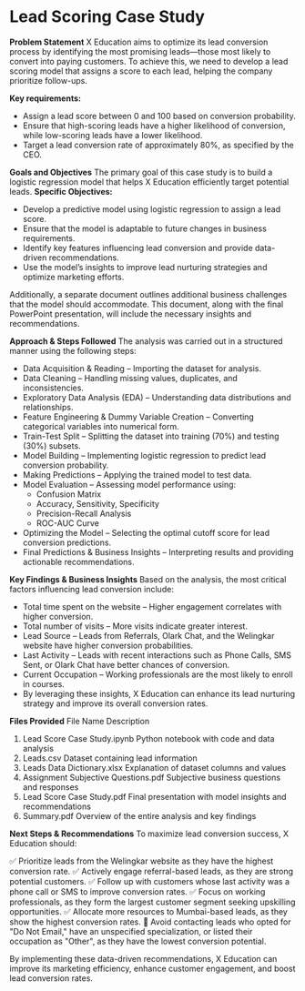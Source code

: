 # Lead Scoring Case Study
**Problem Statement**
X Education aims to optimize its lead conversion process by identifying the most promising leads—those most likely to convert into paying customers.
To achieve this, we need to develop a lead scoring model that assigns a score to each lead, helping the company prioritize follow-ups.

**Key requirements:**
- Assign a lead score between 0 and 100 based on conversion probability.
- Ensure that high-scoring leads have a higher likelihood of conversion, while low-scoring leads have a lower likelihood.
- Target a lead conversion rate of approximately 80%, as specified by the CEO.

**Goals and Objectives**
The primary goal of this case study is to build a logistic regression model that helps X Education efficiently target potential leads.
**Specific Objectives:**
- Develop a predictive model using logistic regression to assign a lead score.
- Ensure that the model is adaptable to future changes in business requirements.
- Identify key features influencing lead conversion and provide data-driven recommendations.
- Use the model’s insights to improve lead nurturing strategies and optimize marketing efforts.

Additionally, a separate document outlines additional business challenges that the model should accommodate. This document, along with the final PowerPoint presentation, will include the necessary insights and recommendations.

**Approach & Steps Followed**
The analysis was carried out in a structured manner using the following steps:
- Data Acquisition & Reading – Importing the dataset for analysis.
- Data Cleaning – Handling missing values, duplicates, and inconsistencies.
- Exploratory Data Analysis (EDA) – Understanding data distributions and relationships.
- Feature Engineering & Dummy Variable Creation – Converting categorical variables into numerical form.
- Train-Test Split – Splitting the dataset into training (70%) and testing (30%) subsets.
- Model Building – Implementing logistic regression to predict lead conversion probability.
- Making Predictions – Applying the trained model to test data.
- Model Evaluation – Assessing model performance using:
    - Confusion Matrix
    - Accuracy, Sensitivity, Specificity
    - Precision-Recall Analysis
    - ROC-AUC Curve
- Optimizing the Model – Selecting the optimal cutoff score for lead conversion predictions.
- Final Predictions & Business Insights – Interpreting results and providing actionable recommendations.

**Key Findings & Business Insights**
Based on the analysis, the most critical factors influencing lead conversion include:
- Total time spent on the website – Higher engagement correlates with higher conversion.
- Total number of visits – More visits indicate greater interest.
- Lead Source – Leads from Referrals, Olark Chat, and the Welingkar website have higher conversion probabilities.
- Last Activity – Leads with recent interactions such as Phone Calls, SMS Sent, or Olark Chat have better chances of conversion.
- Current Occupation – Working professionals are the most likely to enroll in courses.
- By leveraging these insights, X Education can enhance its lead nurturing strategy and improve its overall conversion rates.

**Files Provided**
  File Name	                                           Description
1. Lead Score Case Study.ipynb	                       Python notebook with code and data analysis
2. Leads.csv	Dataset                                  containing lead information
3. Leads Data Dictionary.xlsx	                         Explanation of dataset columns and values
4. Assignment Subjective Questions.pdf	               Subjective business questions and responses
5. Lead Score Case Study.pdf	                         Final presentation with model insights and recommendations
6. Summary.pdf	                                       Overview of the entire analysis and key findings

**Next Steps & Recommendations**
To maximize lead conversion success, X Education should:

✅ Prioritize leads from the Welingkar website as they have the highest conversion rate.
✅ Actively engage referral-based leads, as they are strong potential customers.
✅ Follow up with customers whose last activity was a phone call or SMS to improve conversion rates.
✅ Focus on working professionals, as they form the largest customer segment seeking upskilling opportunities.
✅ Allocate more resources to Mumbai-based leads, as they show the highest conversion rates.
🚫 Avoid contacting leads who opted for "Do Not Email," have an unspecified specialization, or listed their occupation as "Other", as they have the lowest conversion potential.

By implementing these data-driven recommendations, X Education can improve its marketing efficiency, enhance customer engagement, and boost lead conversion rates.
